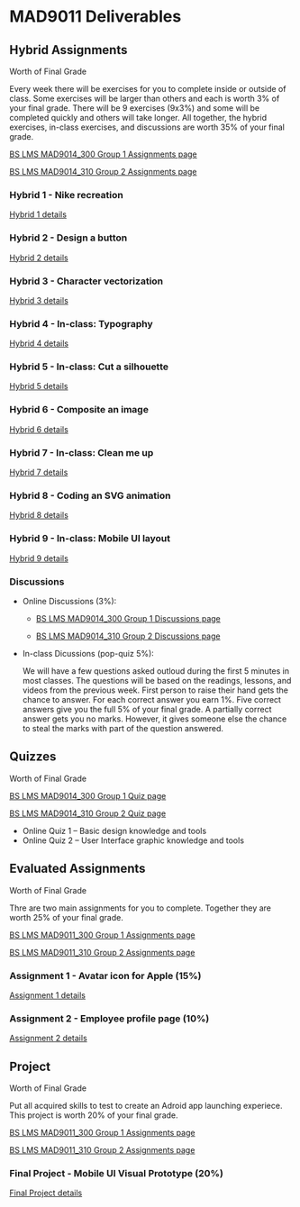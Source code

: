 # MAD9011 Deliverables

## Hybrid Assignments 

Worth <Badge type="error" text="35%"/> of Final Grade

Every week there will be exercises for you to complete inside or outside of class. Some exercises will be larger than others and each is worth 3% of your final grade. There will be 9 exercises (9x3%) and some will be completed quickly and others will take longer. All together, the hybrid exercises, in-class exercises, and discussions are worth 35% of your final grade.

[BS LMS MAD9014_300 Group 1 Assignments page](https://brightspace.algonquincollege.com/d2l/lms/dropbox/user/folders_list.d2l?ou=187946&isprv=0)

[BS LMS MAD9014_310 Group 2 Assignments page](https://brightspace.algonquincollege.com/d2l/lms/dropbox/user/folders_list.d2l?ou=187946&isprv=0)

### Hybrid 1 - Nike recreation

<Badge text="Due Sun. Sep 20 by 11:59pm"/>

[Hybrid 1 details](./hybrid1.md)


### Hybrid 2 - Design a button

<Badge text="Due Sun. Sep 27 by 11:59pm"/>

[Hybrid 2 details](./hybrid2.md)


### Hybrid 3 - Character vectorization

<Badge text="Due Sun. Oct 4 by 11:59pm"/>

[Hybrid 3 details](./hybrid3.md)


### Hybrid 4 - In-class: Typography

<Badge text="Due Wed./Thu. Oct 7/8 by 10am/12pm"/>

[Hybrid 4 details](./hybrid4.md)


### Hybrid 5 - In-class: Cut a silhouette

<Badge text="Due Wed./Thu. Oct 14/15  by 10am/12pm"/>

[Hybrid 5 details](./hybrid5.md)


### Hybrid 6 - Composite an image

<Badge text="Due Thu. Oct 25 by 11:59pm"/>

[Hybrid 6 details](./hybrid6.md)


### Hybrid 7 - In-class: Clean me up

<Badge text="Due Wed./Thu. Nov 4/5  by 10am/12pm"/>

[Hybrid 7 details](./hybrid7.md)


### Hybrid 8 - Coding an SVG animation

<Badge text="Due Sun. Nov 29 by 11:59pm"/>

[Hybrid 8 details](./hybrid8.md)


### Hybrid 9 - In-class: Mobile UI layout

<Badge text="Due Wed./Thu. Dec 2/3  by 10am/12pm"/>

[Hybrid 9 details](./hybrid9.md)


### Discussions
<Badge text="Various due dates"/>

- Online Discussions (3%): 
    - [BS LMS MAD9014_300 Group 1 Discussions page](https://brightspace.algonquincollege.com/d2l/le/187946/discussions/List)

    - [BS LMS MAD9014_310 Group 2 Discussions page](https://brightspace.algonquincollege.com/d2l/le/187946/discussions/List)

- In-class Dicussions (pop-quiz 5%): 

   We will have a few questions asked outloud during the first 5 minutes in most classes. The questions will be based on the readings, lessons, and videos from the previous week. First person to raise their hand gets the chance to answer. For each correct answer you earn 1%. Five correct answers give you the full 5% of your final grade. A partially correct answer gets you no marks. However, it gives someone else the chance to steal the marks with part of the question answered.


## Quizzes
Worth <Badge type="error" text="20%"/> of Final Grade

[BS LMS MAD9014_300 Group 1 Quiz page](https://brightspace.algonquincollege.com/d2l/lms/quizzing/user/quizzes_list.d2l?ou=187946)

[BS LMS MAD9014_310 Group 2 Quiz page](https://brightspace.algonquincollege.com/d2l/lms/quizzing/user/quizzes_list.d2l?ou=187946)

- Online Quiz 1 – Basic design knowledge and tools <Badge text="Due Fri. Oct 9 by 11:59pm"/>
- Online Quiz 2 – User Interface graphic knowledge and tools <Badge text="Due Fri. Nov 6 by 11:59pm"/>


## Evaluated Assignments

Worth <Badge type="error" text="25%"/> of Final Grade

Thre are two main assignments for you to complete. Together they are worth 25% of your final grade.

[BS LMS MAD9011_300 Group 1 Assignments page](https://brightspace.algonquincollege.com/d2l/lms/dropbox/user/folders_list.d2l?ou=187946&isprv=0)

[BS LMS MAD9011_310 Group 2 Assignments page](https://brightspace.algonquincollege.com/d2l/lms/dropbox/user/folders_list.d2l?ou=187946&isprv=0)

### Assignment 1 - Avatar icon for Apple (15%)

<Badge text="Due Sun. Oct 18 by 11:59pm" />

<Badge text="Peer Review Due Sun. Nov 8 by 11:59pm" />

[Assignment 1 details](./assg1.md)


### Assignment 2 - Employee profile page (10%)

<Badge text="Due Tue. Nov 15 by 11:59pm" />

[Assignment 2 details](./assg2.md)


## Project
Worth <Badge type="error" text="20%"/> of Final Grade

Put all acquired skills to test to create an Adroid app launching experiece. This project is worth 20% of your final grade. 

[BS LMS MAD9011_300 Group 1 Assignments page](https://brightspace.algonquincollege.com/d2l/lms/dropbox/user/folders_list.d2l?ou=187946&isprv=0)

[BS LMS MAD9011_310 Group 2 Assignments page](https://brightspace.algonquincollege.com/d2l/lms/dropbox/user/folders_list.d2l?ou=187946&isprv=0)

### Final Project - Mobile UI Visual Prototype (20%)
<Badge text="Due Fri. Dec 18 by 5pm" />

[Final Project details](./proj.md)